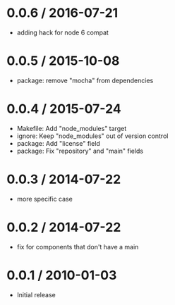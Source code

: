 
0.0.6 / 2016-07-21
==================

  * adding hack for node 6 compat

0.0.5 / 2015-10-08
==================

  * package: remove "mocha" from dependencies

0.0.4 / 2015-07-24
==================

  * Makefile: Add "node_modules" target
  * ignore: Keep "node_modules" out of version control
  * package: Add "license" field
  * package: Fix "repository" and "main" fields

0.0.3 / 2014-07-22
==================

 * more specific case

0.0.2 / 2014-07-22
==================

 * fix for components that don't have a main

0.0.1 / 2010-01-03
==================

  * Initial release
